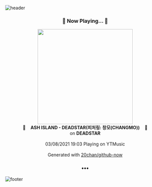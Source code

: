 ![header](https://capsule-render.vercel.app/api?type=wave&height=170&section=header&text=Hi.%20I'm%20SHIFT&fontColor=090707&fontAlignX=45&fontAlignY=65&fontSize=100)

<h3 align="center">🎵 Now Playing... 🎵</h3>
<p align="center">
  <a href="https://music.youtube.com/watch?v=DjzhP1darn8">
    <img width="300" src="https://lh3.googleusercontent.com/icm4G5vNGKkf8Tf73jrSImztf6lvBlsB_8Pkl3a3JfxLbcQbYGLLGCzaEpVn6JgoahLf3Wd8q1e8dpJ-">
  </a>
  <br>
  🎵&nbsp&nbsp&nbsp <b>ASH ISLAND - DEADSTAR(피처링: 창모(CHANGMO))</b> &nbsp&nbsp&nbsp🎵
  <br>
  on <b>DEADSTAR</b>
  
  <br />
  <br />
  03/08/2021 19:03 Playing on YTMusic
  <br />
  <br />
  Generated with <a href="https://github.com/20chan/github-now">20chan/github-now</a>
</p>

<h3 align="center">•••</h3>

![footer](https://capsule-render.vercel.app/api?type=wave&height=150&section=footer)
